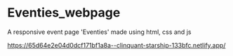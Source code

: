 # Eventies_webpage
A responsive event page 'Eventies' made using html, css and js

https://65d64e2e04d0dcf171bf1a8a--clinquant-starship-133bfc.netlify.app/
